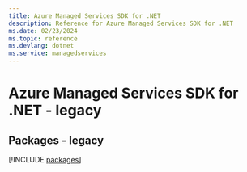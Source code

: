 ```yaml
---
title: Azure Managed Services SDK for .NET
description: Reference for Azure Managed Services SDK for .NET
ms.date: 02/23/2024
ms.topic: reference
ms.devlang: dotnet
ms.service: managedservices
---
```

# Azure Managed Services SDK for .NET - legacy
## Packages - legacy
[!INCLUDE [packages](managed-services-index.md)]